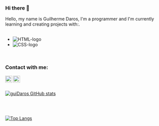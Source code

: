 ### Hi there 👋

Hello, my name is Guilherme Daros, I'm a programmer and I'm currently learning and creating projects with:.
<br>
<br>
- <img src="https://img.shields.io/badge/HTML5-E34F26?style=for-the-badge&logo=html5&logoColor=white" alt="HTML-logo" />  
- <img src="https://img.shields.io/badge/CSS3-1572B6?style=for-the-badge&logo=css3&logoColor=white" alt="CSS-logo" />

<br>

### Contact with me:

<a href="https://www.instagram.com/vassollerdaros/">
 <img align="left" alt="logo-instagram" width="22px" src="https://cdn.jsdelivr.net/npm/simple-icons@3.13.0/icons/instagram.svg"/>
<a/>
  
<a href="https://www.linkedin.com/in/gui-daros-8b7a76242/">
 <img align="left" alt="logo-linkedin" width="22px" src="https://cdn.jsdelivr.net/npm/simple-icons@3.13.0/icons/linkedin.svg"/>
<a/>
  
<p/>
<br/>
<br/>
  
[![guiDaros GitHub stats](https://github-readme-stats.vercel.app/api?username=guiDaros)](https://github.com/anuraghazra/github-readme-stats)

<br/>
<br/>
  
[![Top Langs](https://github-readme-stats.vercel.app/api/top-langs/?username=guiDaros)](https://github.com/anuraghazra/github-readme-stats)
